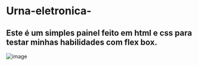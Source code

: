 # Urna-eletronica-

## Este é um simples painel feito em html e css para testar minhas habilidades com flex box.

![image](https://user-images.githubusercontent.com/63626404/186732413-de8abb97-abe5-4626-b99c-780fa1072e23.png)
